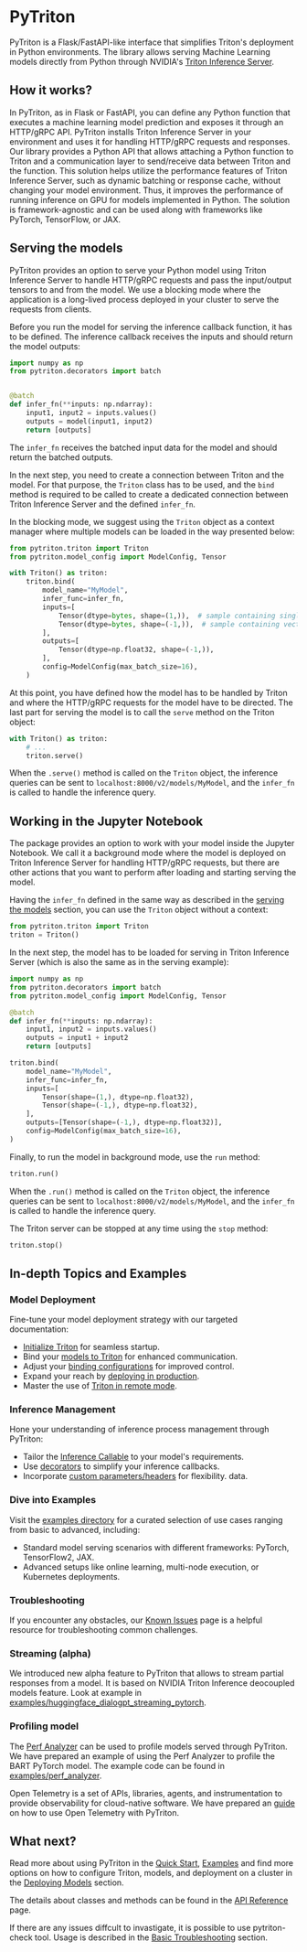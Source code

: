 <!--
Copyright (c) 2022-2024, NVIDIA CORPORATION. All rights reserved.

Licensed under the Apache License, Version 2.0 (the "License");
you may not use this file except in compliance with the License.
You may obtain a copy of the License at

    http://www.apache.org/licenses/LICENSE-2.0

Unless required by applicable law or agreed to in writing, software
distributed under the License is distributed on an "AS IS" BASIS,
WITHOUT WARRANTIES OR CONDITIONS OF ANY KIND, either express or implied.
See the License for the specific language governing permissions and
limitations under the License.
-->

# PyTriton

PyTriton is a Flask/FastAPI-like interface that simplifies Triton's deployment in Python environments.
The library allows serving Machine Learning models directly from Python through
NVIDIA's [Triton Inference Server](https://github.com/triton-inference-server).

## How it works?

In PyTriton, as in Flask or FastAPI, you can define any Python function that executes a machine learning model prediction and exposes
it through an HTTP/gRPC API. PyTriton installs Triton Inference Server in your environment and uses it for handling
HTTP/gRPC requests and responses. Our library provides a Python API that allows attaching a Python function to Triton
and a communication layer to send/receive data between Triton and the function. This solution helps utilize the
performance features of Triton Inference Server, such as dynamic batching or response cache, without changing your model
environment. Thus, it improves the performance of running inference on GPU for models implemented in Python. The solution is
framework-agnostic and can be used along with frameworks like PyTorch, TensorFlow, or JAX.

## Serving the models

PyTriton provides an option to serve your Python model using Triton Inference Server to
handle HTTP/gRPC
requests and pass the input/output tensors to and from the model. We use a blocking mode where the application is a
long-lived process deployed in your cluster to serve the requests from clients.

Before you run the model for serving the inference callback function, it has to be defined. The inference callback receives the
inputs and should return the model outputs:

```python
import numpy as np
from pytriton.decorators import batch


@batch
def infer_fn(**inputs: np.ndarray):
    input1, input2 = inputs.values()
    outputs = model(input1, input2)
    return [outputs]
```

The `infer_fn` receives the batched input data for the model and should return the batched outputs.

In the next step, you need to create a connection between Triton and the model. For that purpose, the `Triton` class has to
be used, and the `bind` method is required to be called to create a dedicated connection between Triton Inference
Server and the defined `infer_fn`.

In the blocking mode, we suggest using the `Triton` object as a context manager where multiple models can be loaded in
the way presented below:

<!--pytest.mark.skip-->
```python
from pytriton.triton import Triton
from pytriton.model_config import ModelConfig, Tensor

with Triton() as triton:
    triton.bind(
        model_name="MyModel",
        infer_func=infer_fn,
        inputs=[
            Tensor(dtype=bytes, shape=(1,)),  # sample containing single bytes value
            Tensor(dtype=bytes, shape=(-1,)),  # sample containing vector of bytes
        ],
        outputs=[
            Tensor(dtype=np.float32, shape=(-1,)),
        ],
        config=ModelConfig(max_batch_size=16),
    )
```

At this point, you have defined how the model has to be handled by Triton and where the HTTP/gRPC requests for the model have
to be directed. The last part for serving the model is to call the `serve` method on the Triton object:


<!--pytest.mark.skip-->
```python
with Triton() as triton:
    # ...
    triton.serve()
```

When the `.serve()` method is called on the `Triton` object, the inference queries can be sent to
`localhost:8000/v2/models/MyModel`, and the `infer_fn` is called to handle the inference query.

## Working in the Jupyter Notebook

The package provides an option to work with your model inside the Jupyter Notebook. We call it a
background mode where
the model is deployed on Triton Inference Server for handling HTTP/gRPC requests, but there are other actions that you
want to perform after loading and starting serving the model.

Having the `infer_fn` defined in the same way as described in the [serving the models](#serving-the-models) section, you
can use the `Triton` object without a context:

<!--pytest-codeblocks:cont-->
```python
from pytriton.triton import Triton
triton = Triton()
```

In the next step, the model has to be loaded for serving in Triton Inference Server (which is also the same
as in the serving example):

<!--pytest-codeblocks:cont-->

```python
import numpy as np
from pytriton.decorators import batch
from pytriton.model_config import ModelConfig, Tensor

@batch
def infer_fn(**inputs: np.ndarray):
    input1, input2 = inputs.values()
    outputs = input1 + input2
    return [outputs]

triton.bind(
    model_name="MyModel",
    infer_func=infer_fn,
    inputs=[
        Tensor(shape=(1,), dtype=np.float32),
        Tensor(shape=(-1,), dtype=np.float32),
    ],
    outputs=[Tensor(shape=(-1,), dtype=np.float32)],
    config=ModelConfig(max_batch_size=16),
)
```

Finally, to run the model in background mode, use the `run` method:

<!--pytest.mark.skip-->
```python
triton.run()
```

When the `.run()` method is called on the `Triton` object, the inference queries can be sent to
`localhost:8000/v2/models/MyModel`, and the `infer_fn` is called to handle the inference query.

The Triton server can be stopped at any time using the `stop` method:


<!--pytest.mark.skip-->
```python
triton.stop()
```

## In-depth Topics and Examples

### Model Deployment

Fine-tune your model deployment strategy with our targeted documentation:

- [Initialize Triton](initialization.md) for seamless startup.
- Bind your [models to Triton](binding_models.md) for enhanced communication.
- Adjust your [binding configurations](binding_configuration.md) for improved control.
- Expand your reach by [deploying in production](guides/deploy.md).
- Master the use of [Triton in remote mode](remote_triton.md).


### Inference Management

Hone your understanding of inference process management through PyTriton:

- Tailor the [Inference Callable](inference_callables/README.md) to your model's requirements.
- Use [decorators](inference_callables/decorators.md) to simplify your inference callbacks.
- Incorporate [custom parameters/headers](inference_callables/custom_params.md) for flexibility.
data.


### Dive into Examples

Visit the [examples directory](../examples/) for a curated selection of use cases ranging from basic to advanced, including:

- Standard model serving scenarios with different frameworks: PyTorch, TensorFlow2, JAX.
- Advanced setups like online learning, multi-node execution, or Kubernetes deployments.

### Troubleshooting

If you encounter any obstacles, our [Known Issues](known_issues.md) page is a helpful resource for troubleshooting common challenges.

### Streaming (alpha)

We introduced new alpha feature to PyTriton that allows to stream partial responses from a model. It is based on NVIDIA Triton Inference deocoupled models feature. Look at example in [examples/huggingface_dialogpt_streaming_pytorch](../examples/huggingface_dialogpt_streaming_pytorch).

### Profiling model

The [Perf Analyzer](https://github.com/triton-inference-server/perf_analyzer/blob/main/README.md) can be
used to profile models served through PyTriton. We have prepared an example of
using the Perf Analyzer to profile the BART PyTorch model. The example code can be found
in [examples/perf_analyzer](../examples/perf_analyzer).

Open Telemetry is a set of APIs, libraries, agents, and instrumentation to provide observability for cloud-native software. We have prepared an
[guide](guides/distributed_tracing.md) on how to use Open Telemetry with PyTriton.

## What next?

Read more about using PyTriton in the [Quick Start](quick_start.md), [Examples](../examples) and
find more options on how to configure Triton, models, and deployment on a cluster in the [Deploying Models](initialization.md)
section.

The details about classes and methods can be found in the [API Reference](reference/triton.md) page.

If there are any issues diffcult to invastigate, it is possible to use pytriton-check tool.
Usage is described in the [Basic Troubleshooting](guides/basic_troubleshooting.md) section.
